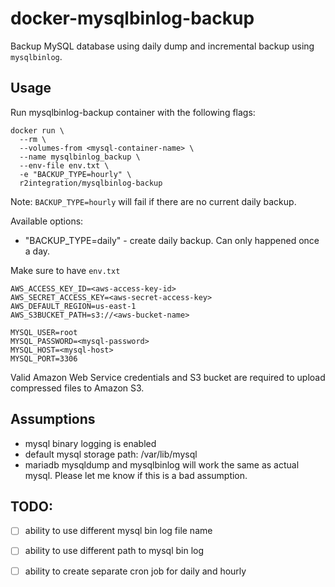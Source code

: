 # docker-mysqlbinlog-backup

Backup MySQL database using daily dump and incremental backup using `mysqlbinlog`.

## Usage

Run mysqlbinlog-backup container with the following flags:

```
docker run \
  --rm \
  --volumes-from <mysql-container-name> \
  --name mysqlbinlog_backup \
  --env-file env.txt \
  -e "BACKUP_TYPE=hourly" \
  r2integration/mysqlbinlog-backup
```

Note: `BACKUP_TYPE=hourly` will fail if there are no current daily backup.

Available options:

* "BACKUP_TYPE=daily" - create daily backup.  Can only happened once a day.

Make sure to have `env.txt`

```
AWS_ACCESS_KEY_ID=<aws-access-key-id>
AWS_SECRET_ACCESS_KEY=<aws-secret-access-key>
AWS_DEFAULT_REGION=us-east-1
AWS_S3BUCKET_PATH=s3://<aws-bucket-name>

MYSQL_USER=root
MYSQL_PASSWORD=<mysql-password>
MYSQL_HOST=<mysql-host>
MYSQL_PORT=3306
```

Valid Amazon Web Service credentials and S3 bucket are required to upload compressed files to Amazon S3.

## Assumptions

* mysql binary logging is enabled 
* default mysql storage path: /var/lib/mysql
* mariadb mysqldump and mysqlbinlog will work the same as actual mysql. Please let me know if this is a bad assumption.


## TODO:

- [ ] ability to use different mysql bin log file name
- [ ] ability to use different path to mysql bin log
- [ ] ability to create separate cron job for daily and hourly






